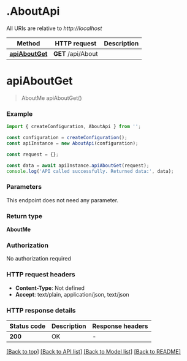 # .AboutApi

All URIs are relative to *http://localhost*

Method | HTTP request | Description
------------- | ------------- | -------------
[**apiAboutGet**](AboutApi.md#apiAboutGet) | **GET** /api/About | 


# **apiAboutGet**
> AboutMe apiAboutGet()


### Example


```typescript
import { createConfiguration, AboutApi } from '';

const configuration = createConfiguration();
const apiInstance = new AboutApi(configuration);

const request = {};

const data = await apiInstance.apiAboutGet(request);
console.log('API called successfully. Returned data:', data);
```


### Parameters
This endpoint does not need any parameter.


### Return type

**AboutMe**

### Authorization

No authorization required

### HTTP request headers

 - **Content-Type**: Not defined
 - **Accept**: text/plain, application/json, text/json


### HTTP response details
| Status code | Description | Response headers |
|-------------|-------------|------------------|
**200** | OK |  -  |

[[Back to top]](#) [[Back to API list]](README.md#documentation-for-api-endpoints) [[Back to Model list]](README.md#documentation-for-models) [[Back to README]](README.md)



